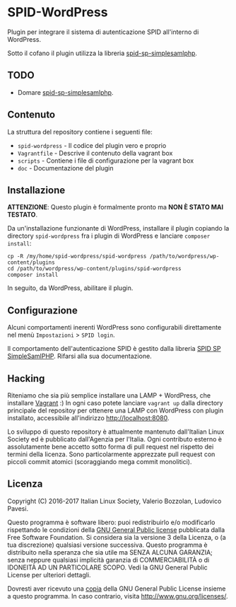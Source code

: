 # SPID-WordPress

Plugin per integrare il sistema di autenticazione SPID all'interno di WordPress.

Sotto il cofano il plugin utilizza la libreria [spid-sp-simplesamlphp](https://github.com/italia/spid-sp-simplesamlphp).

## TODO

* Domare [spid-sp-simplesamlphp](https://github.com/italia/spid-sp-simplesamlphp/issues/12).

## Contenuto

La struttura del repository contiene i seguenti file:
* `spid-wordpress` - Il codice del plugin vero e proprio
* `Vagrantfile` - Descrive il contenuto della vagrant box
* `scripts` - Contiene i file di configurazione per la vagrant box
* `doc` - Documentazione del plugin

## Installazione

**ATTENZIONE**: Questo plugin è formalmente pronto ma **NON È STATO MAI TESTATO**.

Da un'installazione funzionante di WordPress, installare il plugin copiando la directory `spid-wordpress` fra i plugin di WordPress e lanciare `composer install`:

    cp -R /my/home/spid-wordpress/spid-wordpress /path/to/wordpress/wp-content/plugins
    cd /path/to/wordpress/wp-content/plugins/spid-wordpress
    composer install

In seguito, da WordPress, abilitare il plugin.

## Configurazione

Alcuni comportamenti inerenti WordPress sono configurabili direttamente nel menù `Impostazioni` > `SPID login`.

Il comportamento dell'autenticazione SPID è gestito dalla libreria [SPID SP SimpleSamlPHP](https://github.com/italia/spid-sp-simplesamlphp). Rifarsi alla sua documentazione.

## Hacking

Riteniamo che sia più semplice installare una LAMP + WordPress, che installare [Vagrant](https://www.vagrantup.com/) :) In ogni caso potete lanciare `vagrant up` dalla directory principale del repositoy per ottenere una LAMP con WordPress con plugin installato, accessibile all'indirizzo [http://localhost:8080](http://localhost:8080).

Lo sviluppo di questo repository è attualmente mantenuto dall'Italian Linux Society ed è pubblicato dall'Agenzia per l'Italia. Ogni contributo esterno è assolutamente bene accetto sotto forma di pull request nel rispetto dei termini della licenza. Sono particolarmente apprezzate pull request con piccoli commit atomici (scoraggiando mega commit monolitici).

## Licenza

Copyright (C) 2016-2017 Italian Linux Society, Valerio Bozzolan, Ludovico Pavesi.

Questo programma è software libero: puoi redistribuirlo e/o modificarlo rispettando le condizioni della [GNU General Public license](LICENSE.md) pubblicata dalla Free Software Foundation. Si considera sia la versione 3 della Licenza, o (a tua discrezione) qualsiasi versione successiva. Questo programma è distribuito nella speranza che sia utile ma SENZA ALCUNA GARANZIA; senza neppure qualsiasi implicità garanzia di COMMERCIABILITÀ o di IDONEITÀ AD UN PARTICOLARE SCOPO. Vedi la GNU General Public License per ulteriori dettagli.

Dovresti aver ricevuto una [copia](LICENSE.md) della GNU General Public License insieme a questo programma. In caso contrario, visita <http://www.gnu.org/licenses/>.
